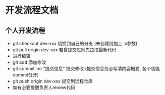 # 开发流程文档

## 个人开发流程

- git checkout dev-xxx 切换到自己的分支 (未创建则加上`-b`参数)
- git pull origin dev-xxx 若曾提交过则先拉取最新代码
- 进行编辑
- git add 添加修改
- git commit -m "提交信息" 提交修改 (提交信息务必写清内容概要, 各个功能commit分开)
- git push origin dev-xxx 提交到远程仓库
- 如有必要提醒负责人review代码
